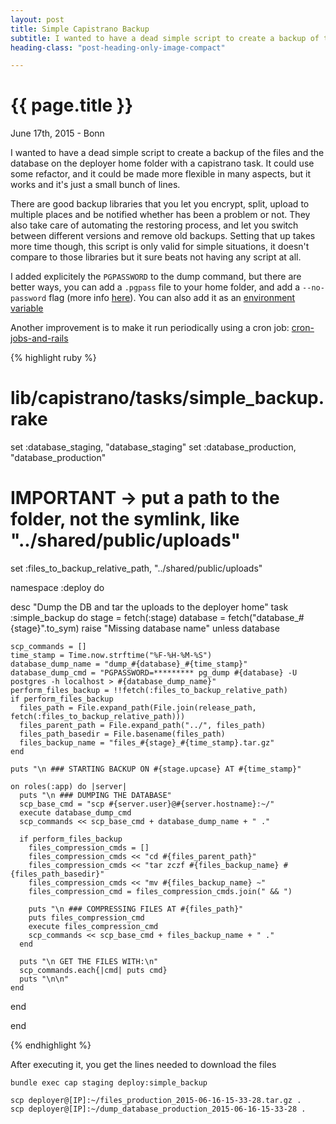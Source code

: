 ```yaml
---
layout: post
title: Simple Capistrano Backup
subtitle: I wanted to have a dead simple script to create a backup of the files and the database on the deployer home folder with a capistrano task.
heading-class: "post-heading-only-image-compact"

---
```


{{ page.title }}
================

<p class="meta">June 17th, 2015 - Bonn</p>

I wanted to have a dead simple script to create a backup of the files and the database on the deployer home folder with a capistrano task.
It could use some refactor, and it could be made more flexible in many aspects, but it works and it's just a small bunch of lines.

There are good backup libraries that you let you encrypt, split, upload to multiple places and be notified whether has been a problem or not. They also take care of automating the restoring process, and let you switch between different versions and remove old backups. Setting that up takes more time though, this script is only valid for simple situations, it doesn't compare to those libraries but it sure beats not having any script at all.

I added explicitely the <code>PGPASSWORD</code> to the dump command, but there are better ways, you can add a <code>.pgpass</code> file to your home folder, and add a <code>--no-password</code> flag (more info <a href="http://www.postgresql.org/docs/current/static/libpq-pgpass.html">here</a>). You can also add it as an <a href="http://www.postgresql.org/docs/current/static/libpq-pgpass.html">environment variable</a>

Another improvement is to make it run periodically using a cron job: <a href="http://www.gotealeaf.com/blog/cron-jobs-and-rails">cron-jobs-and-rails</a>


{% highlight ruby %}
# lib/capistrano/tasks/simple_backup.rake

set :database_staging,    "database_staging"
set :database_production, "database_production"
# IMPORTANT -> put a path to the folder, not the symlink, like "../shared/public/uploads"
set :files_to_backup_relative_path, "../shared/public/uploads"

namespace :deploy do

  desc "Dump the DB and tar the uploads to the deployer home"
  task :simple_backup do
    stage = fetch(:stage)
    database = fetch("database_#{stage}".to_sym)
    raise "Missing database name" unless database

    scp_commands = []
    time_stamp = Time.now.strftime("%F-%H-%M-%S")
    database_dump_name = "dump_#{database}_#{time_stamp}"
    database_dump_cmd = "PGPASSWORD=********* pg_dump #{database} -U postgres -h localhost > #{database_dump_name}"
    perform_files_backup = !!fetch(:files_to_backup_relative_path)
    if perform_files_backup
      files_path = File.expand_path(File.join(release_path, fetch(:files_to_backup_relative_path)))
      files_parent_path = File.expand_path("../", files_path)
      files_path_basedir = File.basename(files_path)
      files_backup_name = "files_#{stage}_#{time_stamp}.tar.gz"
    end

    puts "\n ### STARTING BACKUP ON #{stage.upcase} AT #{time_stamp}"

    on roles(:app) do |server|
      puts "\n ### DUMPING THE DATABASE"
      scp_base_cmd = "scp #{server.user}@#{server.hostname}:~/"
      execute database_dump_cmd
      scp_commands << scp_base_cmd + database_dump_name + " ."

      if perform_files_backup
        files_compression_cmds = []
        files_compression_cmds << "cd #{files_parent_path}"
        files_compression_cmds << "tar zczf #{files_backup_name} #{files_path_basedir}"
        files_compression_cmds << "mv #{files_backup_name} ~"
        files_compression_cmd = files_compression_cmds.join(" && ")

        puts "\n ### COMPRESSING FILES AT #{files_path}"
        puts files_compression_cmd
        execute files_compression_cmd
        scp_commands << scp_base_cmd + files_backup_name + " ."
      end

      puts "\n GET THE FILES WITH:\n"
      scp_commands.each{|cmd| puts cmd}
      puts "\n\n"
    end
  end

end


{% endhighlight %}

After executing it, you get the lines needed to download the files

`bundle exec cap staging deploy:simple_backup`

    scp deployer@[IP]:~/files_production_2015-06-16-15-33-28.tar.gz .
    scp deployer@[IP]:~/dump_database_production_2015-06-16-15-33-28 .
